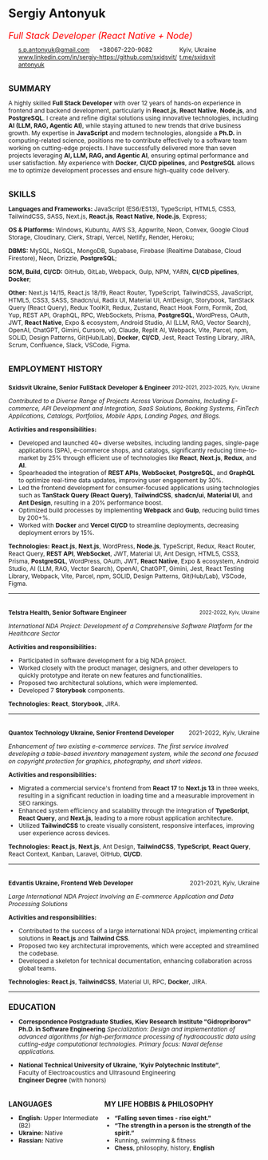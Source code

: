 <style>
  * {
   font-size: 12px;},
    ul {
       list-style-type: square;
       color: #333;
       line-height: 1.2;
       font-size: 14px;
    },
</style>

<h2 style="font-weight: semi-bold; font-size: 24px;;">Sergiy Antonyuk</h2>

  <div style="font-weight: semi-bold; font-style: italic; font-size: 18px; margin-bottom: 10px; margin-top: 20px; color: red;">
Full Stack Developer (React Native + Node)
</div>

<div style="margin-left: 20px;">
  <div style="display: flex;">
    <div style="flex: 1; text-align: left;">
      <a href="mailto:s.p.antonyuk@gmail.com">s.p.antonyuk@gmail.com</a><br>
      <a href="www.linkedin.com/in/sergiy-antonyuk">www.linkedin.com/in/sergiy-antonyuk</a>
    </div>
    <div style="flex: 1; text-align: left;">
      +38067-220-9082<br>
      <a href="https://github.com/sxidsvit/">https://github.com/sxidsvit/</a>
    </div>
    <div style="flex: 1; text-align: left;">
      Kyiv, Ukraine<br>
      <a href="t.me/sxidsvit">t.me/sxidsvit</a>
    </div>
  </div>
</div>

  <div style="font-weight: bold; font-size: 16px; margin-bottom: 10px; margin-top: 30px;">SUMMARY</div>

A highly skilled **Full Stack Developer** with over 12 years of hands-on experience in frontend and backend development, particularly in **React.js**, **React Native**, **Node.js**, and **PostgreSQL**. I create and refine digital solutions using innovative technologies, including **AI (LLM, RAG, Agentic AI)**, while staying attuned to new trends that drive business growth. My expertise in **JavaScript** and modern technologies, alongside a **Ph.D.** in computing-related science, positions me to contribute effectively to a software team working on cutting-edge projects. I have successfully delivered more than seven projects leveraging **AI, LLM, RAG, and Agentic AI**, ensuring optimal performance and user satisfaction. My experience with **Docker**, **CI/CD pipelines**, and **PostgreSQL** allows me to optimize development processes and ensure high-quality code delivery.

  <div style="font-weight: bold; font-size: 16px; margin-bottom: 10px; margin-top: 30px;">SKILLS</div>

**Languages and Frameworks:** JavaScript (ES6/ES13), TypeScript, HTML5, CSS3, TailwindCSS, SASS, Next.js, **React.js**, **React Native**, **Node.js**, Express;

**OS & Platforms:** Windows, Kubuntu, AWS S3, Appwrite, Neon, Convex, Google Cloud Storage, Cloudinary, Clerk, Strapi, Vercel, Netlify, Render, Heroku;

**DBMS:** MySQL, NoSQL, MongoDB, Supabase, Firebase (Realtime Database, Cloud Firestore), Neon, Drizzle, **PostgreSQL**;

**SCM, Build, CI/CD:** GitHub, GitLab, Webpack, Gulp, NPM, YARN, **CI/CD pipelines**, **Docker**;

**Other:** Next.js 14/15, React.js 18/19, React Router, TypeScript, TailwindCSS, JavaScript, HTML5, CSS3, SASS, Shadcn/ui, Radix UI, Material UI, AntDesign, Storybook, TanStack Query (React Query), Redux ToolKit, Redux, Zustand, React Hook Form, Formik, Zod, Yup, REST API, GraphQL, RPC, WebSockets, Prisma, **PostgreSQL**, WordPress, OAuth, JWT, **React Native**, Expo & ecosystem, Android Studio, AI (LLM, RAG, Vector Search), OpenAI, ChatGPT, Gimini, Cursore, v0, Claude, Replit AI, Webpack, Vite, Parcel, npm, SOLID, Design Patterns, Git(Hub/Lab), **Docker**, **CI/CD**, Jest, React Testing Library, JIRA, Scrum, Confluence, Slack, VSCode, Figma.

  <div style="font-weight: bold; font-size: 16px; margin-bottom: 4px; margin-top: 30px;">EMPLOYMENT HISTORY</div>

<div style="display: flex; align-items: center; justify-content: space-between; flex: 1; margin-bottom: 10px; margin-top: 20px;">
  <div style="font-weight: bold;">Sxidsvit Ukraine, Senior FullStack Developer & Engineer</div>
  <div  style="font-size: 10px;">2012-2021, 2023-2025, Kyiv, Ukraine</div>
</div>

*Contributed to a Diverse Range of Projects Across Various Domains, Including E-commerce, API Development and Integration, SaaS Solutions, Booking Systems, FinTech Applications, Catalogs, Portfolios, Mobile Apps, Landing Pages, and Blogs.*

**Activities and responsibilities:**
- Developed and launched 40+ diverse websites, including landing pages, single-page applications (SPA), e-commerce shops, and catalogs, significantly reducing time-to-market by 25% through efficient use of technologies like **React**, **Next.js**, **Redux**, and **AI**.
- Spearheaded the integration of **REST APIs**, **WebSocket**, **PostgreSQL**, and **GraphQL** to optimize real-time data updates, improving user engagement by 30%.
- Led the frontend development for consumer-focused applications using technologies such as **TanStack Query (React Query)**, **TailwindCSS**, **shadcn/ui**, **Material UI**, and **Ant Design**, resulting in a 20% performance boost.
- Optimized build processes by implementing **Webpack** and **Gulp**, reducing build times by 200+%.
- Worked with **Docker** and **Vercel CI/CD** to streamline deployments, decreasing deployment errors by 15%.

**Technologies:** **React.js**, **Next.js**, WordPress, **Node.js**, TypeScript, Redux, React Router, React Query, **REST API**, **WebSocket**, JWT, Material UI, Ant Design, HTML5, CSS3, Prisma, **PostgreSQL**, WordPress, OAuth, JWT, **React Native**, Expo & ecosystem, Android Studio, AI (LLM, RAG, Vector Search), OpenAI, ChatGPT, Gimini, Jest, React Testing Library, Webpack, Vite, Parcel, npm, SOLID, Design Patterns, Git(Hub/Lab), VSCode, Figma.

---

<div style="display: flex; align-items: center; justify-content: space-between; flex: 1; margin-bottom: 10px; margin-top: 30px;">
  <div style="font-weight: bold;">Telstra Health, Senior Software Engineer</div>
  <div  style="font-size: 10px;">2022-2022, Kyiv, Ukraine</div>
</div>

*International NDA Project: Development of a Comprehensive Software Platform for the Healthcare Sector*

**Activities and responsibilities:**
- Participated in software development for a big NDA project.
- Worked closely with the product manager, designers, and other developers to quickly prototype and iterate on new features and functionalities.
- Proposed two architectural solutions, which were implemented.
- Developed 7 **Storybook** components.

**Technologies:** **React**, **Storybook**, JIRA.

---

<div style="display: flex; align-items: center; justify-content: space-between; flex: 1; margin-bottom: 10px; margin-top: 30px;">
  <div style="font-weight: bold;">Quantox Technology Ukraine, Senior Frontend Developer</div>
  <div  style="font-size: 12px;">2021-2022, Kyiv, Ukraine</div>
</div>

*Enhancement of two existing e-commerce services. The first service involved developing a table-based inventory management system, while the second one focused on copyright protection for graphics, photography, and short videos.*

**Activities and responsibilities:**
- Migrated a commercial service's frontend from **React 17** to **Next.js 13** in three weeks, resulting in a significant reduction in loading time and a measurable improvement in SEO rankings.
- Enhanced system efficiency and scalability through the integration of **TypeScript**, **React Query**, and **Next.js**, leading to a more robust application architecture.
- Utilized **TailwindCSS** to create visually consistent, responsive interfaces, improving user experience across devices.

**Technologies:** **React.js**, **Next.js**, Ant Design, **TailwindCSS**, **TypeScript**, **React Query**, React Context, Kanban, Laravel, GitHub, **CI/CD**.

---

<div style="display: flex; align-items: center; justify-content: space-between; flex: 1; margin-bottom: 10px; margin-top: 30px;">
  <div style="font-weight: bold;">Edvantis Ukraine, Frontend Web Developer</div>
  <div  style="font-size: 12px;">2021-2021, Kyiv, Ukraine</div>
</div>

*Large International NDA Project Involving an E-commerce Application and Data Processing Solutions*

**Activities and responsibilities:**
- Contributed to the success of a large international NDA project, implementing critical solutions in **React.js** and **Tailwind CSS**.
- Proposed two key architectural improvements, which were accepted and streamlined the codebase.
- Developed a skeleton for technical documentation, enhancing collaboration across global teams.

**Technologies:** **React.js**, **TailwindCSS**, Material UI, RPC, **Docker**, JIRA.

---

  <div style="font-weight: bold; font-size: 16px; margin-bottom: 10px; margin-top: 20px;">EDUCATION</div>

* **Correspondence Postgraduate Studies, Kiev Research Institute "Gidropriborov"** <br> 
**Ph.D. in  Software Engineering** *Specialization: Design and implementation of advanced algorithms for high-performance processing of hydroacoustic data using cutting-edge computational technologies. Primary focus: Naval defense applications.*

* **National Technical University of Ukraine, 'Kyiv Polytechnic Institute”**, <br>
Faculty of Electroacoustics and Ultrasound Engineering <br>
**Engineer Degree** (with honors)

<div style="display: flex; align-items: top; justify-content: space-between; flex: 1; margin-bottom: 0px; margin-top: 10px;">
<div>
 <div style="font-weight: bold; font-size: 14px; margin-bottom: 10px; margin-top: 20px;">LANGUAGES</div>

 *   **English:** Upper Intermediate (B2)
 *   **Ukraine:** Native
 *   **Rassian:** Native

</div>

<div>
 <div style="font-weight: bold; font-size: 14px; margin-bottom: 10px; margin-top: 20px;">MY LIFE HOBBIS & PHILOSOPHY</div>
 
 - **“Falling seven times - rise eight."**
 - **“The strength in a person is the strength of the spirit.”**
 - Running, swimming & fitness
 - **Chess**, philosophy, history, **English**
</div>
<div>